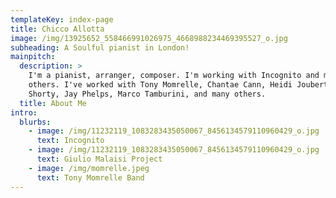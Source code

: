 ```yaml
---
templateKey: index-page
title: Chicco Allotta
image: /img/13925652_558466991026975_4668988234469395527_o.jpg
subheading: A Soulful pianist in London!
mainpitch:
  description: >
    I'm a pianist, arranger, composer. I'm working with Incognito and many
    others. I've worked with Tony Momrelle, Chantae Cann, Heidi Joubert, Davide
    Shorty, Jay Phelps, Marco Tamburini, and many others.
  title: About Me
intro:
  blurbs:
    - image: /img/11232119_1083283435050067_8456134579110960429_o.jpg
      text: Incognito
    - image: /img/11232119_1083283435050067_8456134579110960429_o.jpg
      text: Giulio Malaisi Project
    - image: /img/momrelle.jpeg
      text: Tony Momrelle Band
---
```


